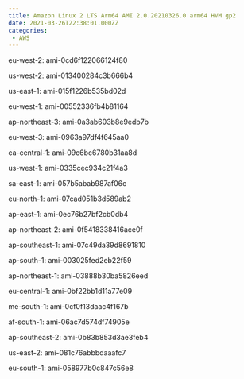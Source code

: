 ```yaml
---
title: Amazon Linux 2 LTS Arm64 AMI 2.0.20210326.0 arm64 HVM gp2
date: 2021-03-26T22:38:01.000ZZ
categories:
 - AWS
---
```


eu-west-2: ami-0cd6f122066124f80

us-west-2: ami-013400284c3b666b4

us-east-1: ami-015f1226b535bd02d

eu-west-1: ami-00552336fb4b81164

ap-northeast-3: ami-0a3ab603b8e9edb7b

eu-west-3: ami-0963a97df4f645aa0

ca-central-1: ami-09c6bc6780b31aa8d

us-west-1: ami-0335cec934c21f4a3

sa-east-1: ami-057b5abab987af06c

eu-north-1: ami-07cad051b3d589ab2

ap-east-1: ami-0ec76b27bf2cb0db4

ap-northeast-2: ami-0f5418338416ace0f

ap-southeast-1: ami-07c49da39d8691810

ap-south-1: ami-003025fed2eb22f59

ap-northeast-1: ami-03888b30ba5826eed

eu-central-1: ami-0bf22bb1d11a77e09

me-south-1: ami-0cf0f13daac4f167b

af-south-1: ami-06ac7d574df74905e

ap-southeast-2: ami-0b83b853d3ae3feb4

us-east-2: ami-081c76abbbdaaafc7

eu-south-1: ami-058977b0c847c56e8

